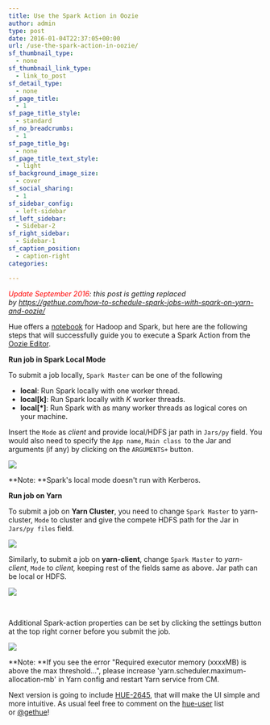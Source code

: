 ```yaml
---
title: Use the Spark Action in Oozie
author: admin
type: post
date: 2016-01-04T22:37:05+00:00
url: /use-the-spark-action-in-oozie/
sf_thumbnail_type:
  - none
sf_thumbnail_link_type:
  - link_to_post
sf_detail_type:
  - none
sf_page_title:
  - 1
sf_page_title_style:
  - standard
sf_no_breadcrumbs:
  - 1
sf_page_title_bg:
  - none
sf_page_title_text_style:
  - light
sf_background_image_size:
  - cover
sf_social_sharing:
  - 1
sf_sidebar_config:
  - left-sidebar
sf_left_sidebar:
  - Sidebar-2
sf_right_sidebar:
  - Sidebar-1
sf_caption_position:
  - caption-right
categories:

---
```

_<span style="color: #ff0000;">Update September 2016</span>: this post is getting replaced by <https://gethue.com/how-to-schedule-spark-jobs-with-spark-on-yarn-and-oozie/>_

<span style="font-weight: 400;">Hue offers a <a href="https://gethue.com/bay-area-bike-share-data-analysis-with-spark-notebook-part-2/">notebook</a> for Hadoop and Spark, but here are the following steps that will successfully guide you to execute a Spark Action from the </span>[<span style="font-weight: 400;">Oozie Editor</span>][1]<span style="font-weight: 400;">.</span>

**Run job in Spark Local Mode**

To submit a job locally, `Spark Master` can be one of the following

  * **local**: Run Spark locally with one worker thread.
  * **local[k]**: Run Spark locally with _K_ worker threads.
  * **local[*]**: Run Spark with as many worker threads as logical cores on your machine.

Insert the `Mode` as _client_ and provide local/HDFS jar path in `Jars/py` field. You would also need to specify the `App name`, `Main class `to the Jar and arguments (if any) by clicking on the `ARGUMENTS+` button.

[<img src="https://cdn.gethue.com/uploads/2015/12/local.png"/>][2]

**Note: **Spark's local mode doesn't run with Kerberos.

**Run job on Yarn**

To submit a job on **Yarn Cluster**, you need to change `Spark Master` to yarn-cluster, `Mode` to cluster and give the compete HDFS path for the Jar in `Jars/py files` field.

[<img src="https://cdn.gethue.com/uploads/2015/12/cluster.png"/>][3]

Similarly, to submit a job on **yarn-client**, change `Spark Master` to _yarn-client_, `Mode` to _client,_ keeping rest of the fields same as above. Jar path can be local or HDFS.

[<img src="https://cdn.gethue.com/uploads/2015/12/yarn-client.png"/>][4]

&nbsp;

Additional Spark-action properties can be set by clicking the settings button at the top right corner before you submit the job.

<a href="https://cdn.gethue.com/uploads/2016/01/running.png" ><img src="https://cdn.gethue.com/uploads/2016/01/running-1024x493.png"/></a>

**Note: **If you see the error "Required executor memory (xxxxMB) is above the max threshold...", please increase 'yarn.scheduler.maximum-allocation-mb' in Yarn config and restart Yarn service from CM.

Next version is going to include [HUE-2645][5], that will make the UI simple and more intuitive. As usual feel free to comment on the [hue-user][6] list or [@gethue][7]!

 [1]: https://gethue.com/new-apache-oozie-workflow-coordinator-bundle-editors/
 [2]: https://cdn.gethue.com/uploads/2015/12/local.png
 [3]: https://cdn.gethue.com/uploads/2015/12/cluster.png
 [4]: https://cdn.gethue.com/uploads/2015/12/yarn-client.png
 [5]: https://issues.cloudera.org/browse/HUE-2645
 [6]: http://groups.google.com/a/cloudera.org/group/hue-user
 [7]: https://twitter.com/gethue
